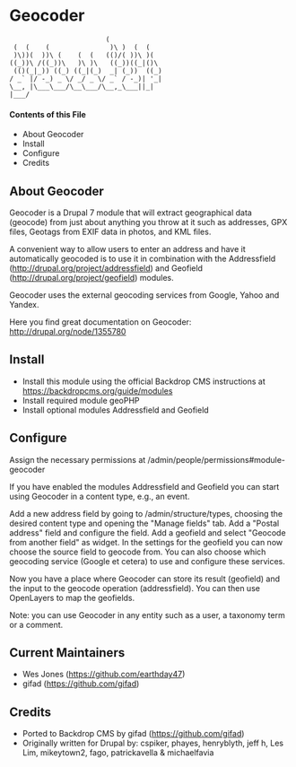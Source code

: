 Geocoder
========

                            (
     (  (    (               )\ )  (  (
     )\))(  ))\ (    (  (   (()/( ))\ )(
    ((_))\ /((_))\   )\ )\   ((_))((_|()\
     (()(_|_)) ((_) ((_|(_)  _| (_))  ((_)
    / _` |/ -_) _ \/ _/ _ \/ _` / -_)| '_|
    \__, |\___\___/\__\___/\__,_\___||_|
    |___/

#### Contents of this File

 * About Geocoder
 * Install
 * Configure
 * Credits

About Geocoder
--------------

Geocoder is a Drupal 7 module that will extract geographical data (geocode) 
from just about anything you throw at it such as addresses, GPX files, Geotags 
from EXIF data in photos, and KML files.

A convenient way to allow users to enter an address and have it automatically 
geocoded is to use it in combination with the Addressfield 
(http://drupal.org/project/addressfield) and Geofield 
(http://drupal.org/project/geofield) modules.

Geocoder uses the external geocoding services from Google, Yahoo and Yandex.

Here you find great documentation on Geocoder: http://drupal.org/node/1355780

Install
-------

- Install this module using the official Backdrop CMS instructions at 
  https://backdropcms.org/guide/modules
- Install required module geoPHP
- Install optional modules Addressfield and Geofield

Configure
---------

Assign the necessary permissions at /admin/people/permissions#module-geocoder

If you have enabled the modules Addressfield and Geofield you can start using Geocoder in a content type, e.g., an event.

Add a new address field by going to /admin/structure/types, choosing the 
desired content type and opening the "Manage fields" tab. Add a "Postal 
address" field and configure the field. Add a geofield and select "Geocode 
from another field" as widget. In the settings for the geofield you can now 
choose the source field to geocode from. You can also choose which geocoding 
service (Google et cetera) to use and configure these services.

Now you have a place where Geocoder can store its result (geofield) and the 
input to the geocode operation (addressfield). You can then use 
OpenLayers to map the geofields.

Note: you can use Geocoder in any entity such as a user, a taxonomy term or 
a comment.

Current Maintainers
-------------------

- Wes Jones (https://github.com/earthday47)
- gifad (https://github.com/gifad)

Credits
-------

- Ported to Backdrop CMS by gifad (https://github.com/gifad)
- Originally written for Drupal by: cspiker, phayes, henryblyth, jeff h, 
  Les Lim, mikeytown2, fago, patrickavella & michaelfavia
